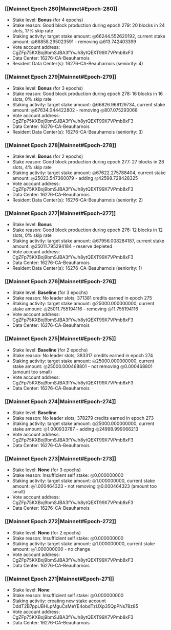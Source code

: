 ### [[Mainnet Epoch 280|Mainnet#Epoch-280]]
* Stake level: **Bonus** (for 4 epochs)
* Stake reason: Good block production during epoch 279: 20 blocks in 24 slots, 17% skip rate
* Staking activity: target stake amount: ◎66244.552620192, current stake amount: ◎66858.295023591 - removing ◎613.742403399
* Vote account address: CgZFp75KXBoj9bmSJBA3fYvJh8ytQEXT99X7VPmb8xF3
* Data Center: 16276-CA-Beauharnois
* Resident Data Center(s): 16276-CA-Beauharnois (seniority: 4)
### [[Mainnet Epoch 279|Mainnet#Epoch-279]]
* Stake level: **Bonus** (for 3 epochs)
* Stake reason: Good block production during epoch 278: 16 blocks in 16 slots, 0% skip rate
* Staking activity: target stake amount: ◎66826.969129734, current stake amount: ◎67634.044422802 - removing ◎807.075293068
* Vote account address: CgZFp75KXBoj9bmSJBA3fYvJh8ytQEXT99X7VPmb8xF3
* Data Center: 16276-CA-Beauharnois
* Resident Data Center(s): 16276-CA-Beauharnois (seniority: 3)
### [[Mainnet Epoch 278|Mainnet#Epoch-278]]
* Stake level: **Bonus** (for 2 epochs)
* Stake reason: Good block production during epoch 277: 27 blocks in 28 slots, 4% skip rate
* Staking activity: target stake amount: ◎67622.275788404, current stake amount: ◎25023.547360079 - adding ◎42598.728428325
* Vote account address: CgZFp75KXBoj9bmSJBA3fYvJh8ytQEXT99X7VPmb8xF3
* Data Center: 16276-CA-Beauharnois
* Resident Data Center(s): 16276-CA-Beauharnois (seniority: 2)
### [[Mainnet Epoch 277|Mainnet#Epoch-277]]
* Stake level: **Bonus**
* Stake reason: Good block production during epoch 276: 12 blocks in 12 slots, 0% skip rate
* Staking activity: target stake amount: ◎67956.008284187, current stake amount: ◎25011.795294184 - reserve depleted
* Vote account address: CgZFp75KXBoj9bmSJBA3fYvJh8ytQEXT99X7VPmb8xF3
* Data Center: 16276-CA-Beauharnois
* Resident Data Center(s): 16276-CA-Beauharnois (seniority: 1)
### [[Mainnet Epoch 276|Mainnet#Epoch-276]]
* Stake level: **Baseline** (for 3 epochs)
* Stake reason: No leader slots; 371381 credits earned in epoch 275
* Staking activity: target stake amount: ◎25000.000000000, current stake amount: ◎25011.755194116 - removing ◎11.755194116
* Vote account address: CgZFp75KXBoj9bmSJBA3fYvJh8ytQEXT99X7VPmb8xF3
* Data Center: 16276-CA-Beauharnois
### [[Mainnet Epoch 275|Mainnet#Epoch-275]]
* Stake level: **Baseline** (for 2 epochs)
* Stake reason: No leader slots; 383317 credits earned in epoch 274
* Staking activity: target stake amount: ◎25000.000000000, current stake amount: ◎25000.000468801 - not removing ◎0.000468801 (amount too small)
* Vote account address: CgZFp75KXBoj9bmSJBA3fYvJh8ytQEXT99X7VPmb8xF3
* Data Center: 16276-CA-Beauharnois
### [[Mainnet Epoch 274|Mainnet#Epoch-274]]
* Stake level: **Baseline**
* Stake reason: No leader slots; 378279 credits earned in epoch 273
* Staking activity: target stake amount: ◎25000.000000000, current stake amount: ◎1.000933787 - adding ◎24998.999066213
* Vote account address: CgZFp75KXBoj9bmSJBA3fYvJh8ytQEXT99X7VPmb8xF3
* Data Center: 16276-CA-Beauharnois
### [[Mainnet Epoch 273|Mainnet#Epoch-273]]
* Stake level: **None** (for 3 epochs)
* Stake reason: Insufficient self stake: ◎0.000000000
* Staking activity: target stake amount: ◎1.000000000, current stake amount: ◎1.000464323 - not removing ◎0.000464323 (amount too small)
* Vote account address: CgZFp75KXBoj9bmSJBA3fYvJh8ytQEXT99X7VPmb8xF3
* Data Center: 16276-CA-Beauharnois
### [[Mainnet Epoch 272|Mainnet#Epoch-272]]
* Stake level: **None** (for 2 epochs)
* Stake reason: Insufficient self stake: ◎0.000000000
* Staking activity: target stake amount: ◎1.000000000, current stake amount: ◎1.000000000 - no change
* Vote account address: CgZFp75KXBoj9bmSJBA3fYvJh8ytQEXT99X7VPmb8xF3
* Data Center: 16276-CA-Beauharnois
### [[Mainnet Epoch 271|Mainnet#Epoch-271]]
* Stake level: **None**
* Stake reason: Insufficient self stake: ◎0.000000000
* Staking activity: creating new stake account DddT2B7ppUBHLpMguCsMeYE4obdTzUXp35QpPNs78z85
* Vote account address: CgZFp75KXBoj9bmSJBA3fYvJh8ytQEXT99X7VPmb8xF3
* Data Center: 16276-CA-Beauharnois